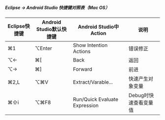##### Eclipse -> Android Studio 快捷键对照表（Mac OS）

Eclipse快捷键|Android Studio默认快捷键|Android Studio中Action|说明
---|---|---|---
⌘1|⌥Enter|Show Intention Actions|错误修正
⌥←|⌘[|Back|返回
⌥→|⌘]|Forward|前进
⌘2,L|⌥⌘V|Extract/Varable...|快速产生对象变量
⌘⇧i|⌥⌘F8|Run/Quick Evaluate Expression|Debug时快速查看变量值
